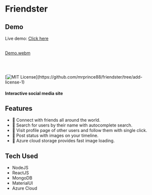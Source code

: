 # Friendster

## Demo

Live demo: <a href="https://friendster.azurewebsites.net" target="_blank">Click here</a>
<br />
<br />

[Demo.webm](https://user-images.githubusercontent.com/51236601/176987652-082371f1-0e8a-41fb-a7ed-1f62f98edc0b.webm)

<br />
<br />

[![MIT License](https://img.shields.io/apm/l/atomic-design-ui.svg?)](https://github.com/mrprince88/friendster/tree/add-license-1)

#### Interactive social media site

## Features

- 📌 Connect with friends all around the world.
- 📌 Search for users by their name with autocomplete search.
- 📌 Visit profile page of other users and follow them with single click.
- 📌 Post status with images on your timeline.
- 📌 Azure cloud storage provides fast image loading.

## Tech Used

- NodeJS
- ReactJS
- MongoDB
- MaterialUI
- Azure Cloud

